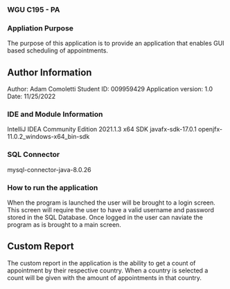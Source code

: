 ### WGU C195 - PA

### Appliation Purpose
The purpose of this application is to provide an application that enables GUI based scheduling of appointments.

## Author Information
Author: Adam Comoletti
Student ID: 009959429
Application version: 1.0
Date: 11/25/2022

### IDE and Module Information
IntelliJ IDEA Community Edition 2021.1.3 x64
SDK javafx-sdk-17.0.1
openjfx-11.0.2_windows-x64_bin-sdk

### SQL Connector
mysql-connector-java-8.0.26

### How to run the application
When the program is launched the user will be brought to a login screen.
This screen will require the user to have a valid username and password
stored in the SQL Database. Once logged in the user can naviate the program
as is brought to a main screen.

## Custom Report
The custom report in the application is the ability to get a count
of appointment by their respective country. When a country is selected
a count will be given with the amount of appointments in that country.


